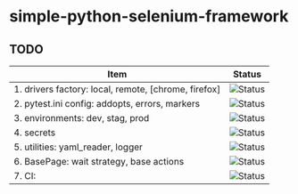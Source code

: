 # simple-python-selenium-framework

## TODO

| Item                                          | Status                                                   |
|-----------------------------------------------|----------------------------------------------------------|
| 1. drivers factory: local, remote, [chrome, firefox] | ![Status](https://img.shields.io/badge/TODO-yellow)      |
| 2. pytest.ini config: addopts, errors, markers | ![Status](https://img.shields.io/badge/PROGRESS-blue)      |
| 3. environments: dev, stag, prod              | ![Status](https://img.shields.io/badge/TODO-yellow)      |
| 4. secrets                                    | ![Status](https://img.shields.io/badge/TODO-yellow)      |
| 5. utilities: yaml_reader, logger             | ![Status](https://img.shields.io/badge/DONE-yellow)      |
| 6. BasePage: wait strategy, base actions      | ![Status](https://img.shields.io/badge/Done-brightgreen) |
| 7. CI:                                        | ![Status](https://img.shields.io/badge/TODO-yellow)      |
